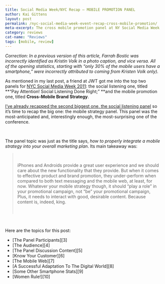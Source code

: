 ```yaml
---
title: Social Media Week/NYC Recap – MOBILE PROMOTION PANEL
author: Kai Gittens
layout: post
permalink: /nyc-social-media-week-event-recap-cross-mobile-promotion/
meta-excerpt: The cross mobile promotion panel at NY Social Media Week used Nielsen and comScore stats to show how brands use mobile to promote products
category: reviews
cat-name: "Reviews"
tags: [mobile, review]
---
```

*Correction: In a previous version of this article, Farrah Bostic was incorrectly identified as Kristin Volk in a photo caption, and vice versa. All of the opening statistics, starting with “only 30% of the mobile users have a smartphone,” were incorrectly attributed to coming from Kristen Volk only).*

As mentioned in my last post, a friend at JWT got me into the top two panels for [NYC Social Media Week 2011][1]: the social listening one, titled **“Pay Attention! Social Listening Done Right;” **and the mobile promotion one, titled **Cross-Mobile Brand Strategy**. 

 [1]: http://socialmediaweek.org/

[I’ve already recapped the second biggest one, the social listening panel][2] so it’s time to recap the big one: the mobile strategy panel. This panel was the most-anticipated and, interestingly enough, the most-surprising one of the conference.

 [2]: http://kaidez.com/nyc-social-media-week-event-recap-social-listening/

 

The panel topic was just as the title says, *how to properly integrate a mobile strategy into your overall marketing plan*. Its main takeaway was:

>  
> 
> iPhones and Androids provide a great user experience and we should care about the new functionality that they provide. But when it comes to effective product and brand promotion, they under-perform when compared to both text messaging and the mobile web, at least, for now. Whatever your mobile strategy though, it should “play a role” in your promotional campaign, not “be” your promotional campaign, Plus, it needs to interact with good, desirable content. Because content is, indeed, king.
> 
>  

 

Here are the topics for this post:

*   [The Panel Participants][3]
*   [The Audience][4]
*   [The Panel Discussion Content][5]
*   [Know Your Customer][6]
*   [The Mobile Web][7]
*   [A Successful Adaptation To The Digital World][8]
*   [Some Other Smartphone Stats][9]
*   [Women Rule!][10]